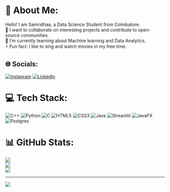 # 💫 About Me:
Hello! I am Samridhaa, a Data Science Student from Coimbatore.<br>🔭 I want to collaborate on interesting projects and contribute to open-source communities.<br>🌱 I’m currently learning about Machine learning and Data Analytics.<br>⚡ Fun fact: I like to sing and watch movies in my free time.


## 🌐 Socials:
[![Instagram](https://img.shields.io/badge/Instagram-%23E4405F.svg?logo=Instagram&logoColor=white)](https://instagram.com/_ridhaa_28) [![LinkedIn](https://img.shields.io/badge/LinkedIn-%230077B5.svg?logo=linkedin&logoColor=white)](https://www.linkedin.com/in/samridhaa-r-b24bb0308/) 

# 💻 Tech Stack:
![C++](https://img.shields.io/badge/c++-%2300599C.svg?style=for-the-badge&logo=c%2B%2B&logoColor=white) ![Python](https://img.shields.io/badge/python-3670A0?style=for-the-badge&logo=python&logoColor=ffdd54) ![C](https://img.shields.io/badge/c-%2300599C.svg?style=for-the-badge&logo=c&logoColor=white) ![HTML5](https://img.shields.io/badge/html5-%23E34F26.svg?style=for-the-badge&logo=html5&logoColor=white) ![CSS3](https://img.shields.io/badge/css3-%231572B6.svg?style=for-the-badge&logo=css3&logoColor=white) ![Java](https://img.shields.io/badge/java-%23ED8B00.svg?style=for-the-badge&logo=openjdk&logoColor=white) ![Streamlit](https://img.shields.io/badge/Streamlit-%23FE4B4B.svg?style=for-the-badge&logo=streamlit&logoColor=white) ![JavaFX](https://img.shields.io/badge/javafx-%23FF0000.svg?style=for-the-badge&logo=javafx&logoColor=white) ![Postgres](https://img.shields.io/badge/postgres-%23316192.svg?style=for-the-badge&logo=postgresql&logoColor=white)
# 📊 GitHub Stats:
![](https://github-readme-stats.vercel.app/api?username=Samridhaa-28&theme=gotham&hide_border=false&include_all_commits=false&count_private=false)<br/>
![](https://github-readme-streak-stats.herokuapp.com/?user=Samridhaa-28&theme=gotham&hide_border=false)<br/>
![](https://github-readme-stats.vercel.app/api/top-langs/?username=Samridhaa-28&theme=gotham&hide_border=false&include_all_commits=false&count_private=false&layout=compact)

---
[![](https://visitcount.itsvg.in/api?id=Samridhaa-28&icon=0&color=0)](https://visitcount.itsvg.in)

<!-- Proudly created with GPRM ( https://gprm.itsvg.in ) -->
